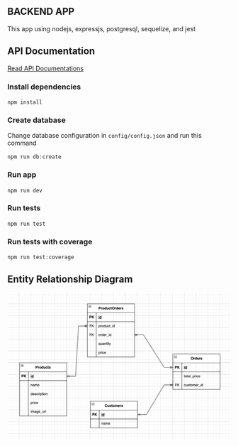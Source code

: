 ## BACKEND APP

This app using nodejs, expressjs, postgresql, sequelize, and jest

## API Documentation

[Read API Documentations](docs/README.md)

### Install dependencies

```
npm install
```

### Create database

Change database configuration in `config/config.json` and run this command

```
npm run db:create
```

### Run app

```
npm run dev
```

### Run tests

```
npm run test
```

### Run tests with coverage

```
npm run test:coverage
```

## Entity Relationship Diagram

![ERD](./ERD.png)
